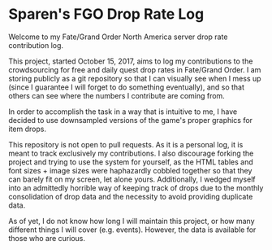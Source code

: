 # Sparen's FGO Drop Rate Log

Welcome to my Fate/Grand Order North America server drop rate contribution log.

This project, started October 15, 2017, aims to log my contributions to the crowdsourcing for free and daily quest drop rates in Fate/Grand Order. I am storing publicly as a git repository so that I can visually see when I mess up (since I guarantee I will forget to do something eventually), and so that others can see where the numbers I contribute are coming from.

In order to accomplish the task in a way that is intuitive to me, I have decided to use downsampled versions of the game's proper graphics for item drops. 

This repository is not open to pull requests. As it is a personal log, it is meant to track exclusively my contributions. I also discourage forking the project and trying to use the system for yourself, as the HTML tables and font sizes + image sizes were haphazardly cobbled together so that they can barely fit on my screen, let alone yours. Additionally, I wedged myself into an admittedly horrible way of keeping track of drops due to the monthly consolidation of drop data and the necessity to avoid providing duplicate data.

As of yet, I do not know how long I will maintain this project, or how many different things I will cover (e.g. events). However, the data is available for those who are curious.

